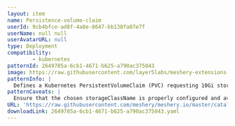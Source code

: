 ```yaml
---
layout: item
name: Persistence-volume-claim
userId: 9cb4bfce-ad8f-4a8e-8647-bb138fa07e7f
userName: null null
userAvatarURL: null
type: Deployment
compatibility: 
        - kubernetes
patternId: 2649785a-6cb1-4671-b625-a790ac375043
image: https://raw.githubusercontent.com/layer5labs/meshery-extensions-packages/master/action-assets/design-assets/2649785a-6cb1-4671-b625-a790ac375043-light.png,https://raw.githubusercontent.com/layer5labs/meshery-extensions-packages/master/action-assets/design-assets/2649785a-6cb1-4671-b625-a790ac375043-dark.png
patternInfo: |
  Defines a Kubernetes PersistentVolumeClaim (PVC) requesting 10Gi storage with 'manual' storage class. Supports both ReadWriteMany and ReadWriteOnce access modes, with optional label-based PV selection. Carefully adjust storage size for specific storage solutions, and consider annotations, security, monitoring, and scalability needs.
patternCaveats: |
  Ensure that the chosen storageClassName is properly configured and available in your cluster. Be cautious about the ReadWriteMany and ReadWriteOnce access modes, as they impact compatibility with PersistentVolumes (PVs). The selector should match existing PVs in your cluster if used. Adjust the storage size to align with your storage solution, keeping in mind the AWS EFS special case. Review the need for annotations, confirm the namespace, and implement security measures. Monitor and set up alerts for your PVC, and plan for backup and disaster recovery. Lastly, ensure scalability to meet your application's storage requirements.
URL: 'https://raw.githubusercontent.com/meshery/meshery.io/master/catalog/2649785a-6cb1-4671-b625-a790ac375043.yaml'
downloadLink: 2649785a-6cb1-4671-b625-a790ac375043.yaml
---
```

